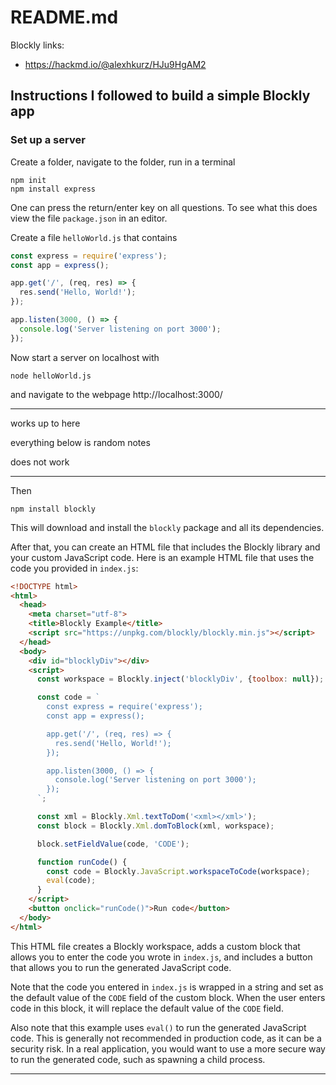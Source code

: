 # README.md

Blockly links:
- https://hackmd.io/@alexhkurz/HJu9HgAM2

## Instructions I followed to build a simple Blockly app

### Set up a server

Create a folder, navigate to the folder, run in a terminal

```
npm init
npm install express
```

One can press the return/enter key on all questions. To see what this does view the file `package.json` in an editor. 

Create a file `helloWorld.js` that contains

```js
const express = require('express');
const app = express();

app.get('/', (req, res) => {
  res.send('Hello, World!');
});

app.listen(3000, () => {
  console.log('Server listening on port 3000');
});
```

Now start a server on localhost with

```
node helloWorld.js
```

and navigate to the webpage http://localhost:3000/

---

works up to here

everything below is random notes

does not work

---


Then

```
npm install blockly
```

This will download and install the `blockly` package and all its dependencies.

After that, you can create an HTML file that includes the Blockly library and your custom JavaScript code. Here is an example HTML file that uses the code you provided in `index.js`:

```html
<!DOCTYPE html>
<html>
  <head>
    <meta charset="utf-8">
    <title>Blockly Example</title>
    <script src="https://unpkg.com/blockly/blockly.min.js"></script>
  </head>
  <body>
    <div id="blocklyDiv"></div>
    <script>
      const workspace = Blockly.inject('blocklyDiv', {toolbox: null});

      const code = `
        const express = require('express');
        const app = express();

        app.get('/', (req, res) => {
          res.send('Hello, World!');
        });

        app.listen(3000, () => {
          console.log('Server listening on port 3000');
        });
      `;

      const xml = Blockly.Xml.textToDom('<xml></xml>');
      const block = Blockly.Xml.domToBlock(xml, workspace);

      block.setFieldValue(code, 'CODE');

      function runCode() {
        const code = Blockly.JavaScript.workspaceToCode(workspace);
        eval(code);
      }
    </script>
    <button onclick="runCode()">Run code</button>
  </body>
</html>
```

This HTML file creates a Blockly workspace, adds a custom block that allows you to enter the code you wrote in `index.js`, and includes a button that allows you to run the generated JavaScript code.

Note that the code you entered in `index.js` is wrapped in a string and set as the default value of the `CODE` field of the custom block. When the user enters code in this block, it will replace the default value of the `CODE` field.

Also note that this example uses `eval()` to run the generated JavaScript code. This is generally not recommended in production code, as it can be a security risk. In a real application, you would want to use a more secure way to run the generated code, such as spawning a child process.

---



